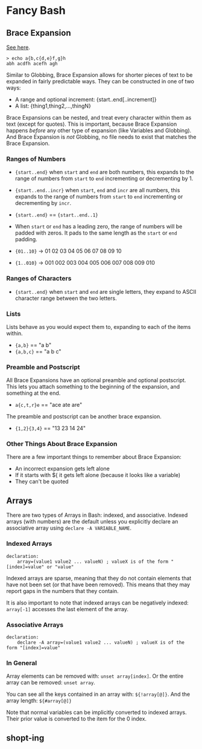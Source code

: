 
# Fancy Bash

## Brace Expansion

[See here](https://www.gnu.org/software/bash/manual/bash.html#Brace-Expansion).

    > echo a{b,c{d,e}f,g}h
    abh acdfh acefh agh

Similar to Globbing, Brace Expansion allows for shorter pieces of text to be expanded in fairly predictable ways. They can be constructed in one of two ways:

 * A range and optional increment: {start..end[..increment]}
 * A list: {thing1,thing2,...,thingN}

Brace Expansions can be nested, and treat every character within them as text (except for quotes). This is important, because Brace Expansion happens _before_ any other type of expansion (like Variables and Globbing). And Brace Expansion is _not_ Globbing, no file needs to exist that matches the Brace Expansion.

### Ranges of Numbers


* `{start..end}` when `start` and `end` are both numbers, this expands to the range of numbers from `start` to `end` incrementing or decrementing by 1.
* `{start..end..incr}` when `start`, `end` and `incr` are all numbers, this expands to the range of numbers from `start` to `end` incrementing or decrementing by `incr`.

* `{start..end}` == `{start..end..1}`

* When `start` or `end` has a leading zero, the range of numbers will be padded with zeros. It pads to the same length as the `start` or `end` padding. 

* `{01..10}` -> 01 02 03 04 05 06 07 08 09 10
* `{1..010}` -> 001 002 003 004 005 006 007 008 009 010

### Ranges of Characters

* `{start..end}` when `start` and `end` are single letters, they expand to ASCII character range between the two letters.

### Lists

Lists behave as you would expect them to, expanding to each of the items within.

* `{a,b}` == "a b"
* `{a,b,c}` == "a b c"

### Preamble and Postscript

All Brace Expansions have an optional preamble and optional postscript. This lets you attach something to the beginning of the expansion, and something at the end.

* `a{c,t,r}e` == "ace ate are"

The preamble and postscript can be another brace expansion.

* `{1,2}{3,4}` == "13 23 14 24"

### Other Things About Brace Expansion

There are a few important things to remember about Brace Expansion:

 * An incorrect expansion gets left alone
 * If it starts with ${ it gets left alone (because it looks like a variable)
 * They can't be quoted

## Arrays

There are two types of Arrays in Bash: indexed, and associative. Indexed arrays (with numbers) are the default unless you explicitly declare an associative array using `declare -A VARIABLE_NAME`.

### Indexed Arrays


    declaration:
        array=(value1 value2 ... valueN) ; valueX is of the form "[index]=value" or "value"

Indexed arrays are sparse, meaning that they do not contain elements that have not been set (or that have been removed). This means that they may report gaps in the numbers that they contain.

It is also important to note that indexed arrays can be negatively indexed: `array[-1]` accesses the last element of the array.

### Associative Arrays

    declaration:
        declare -A array=(value1 value2 ... valueN) ; valueX is of the form "[index]=value"

### In General

Array elements can be removed with: `unset array[index]`. Or the entire array can be removed: `unset array`.

You can see all the keys contained in an array with: `${!array[@]}`. And the array length: `${#array[@]}`

Note that normal variables can be implicitly converted to indexed arrays. Their prior value is converted to the item for the 0 index.

## shopt-ing


